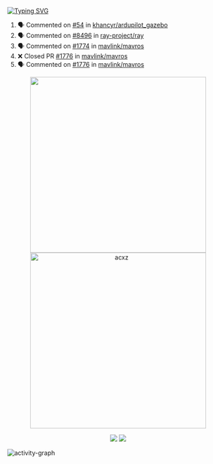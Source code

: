 [![Typing SVG](https://readme-typing-svg.herokuapp.com?size=16&color=AFFFA3&multiline=true&height=75&lines=contributing+to+robotics%2Faerospace%2Fml%2Fgpu+software;packaging+it+for+archlinux;ricer)](https://git.io/typing-svg)

<!--START_SECTION:activity-->
1. 🗣 Commented on [#54](https://github.com/khancyr/ardupilot_gazebo/issues/54) in [khancyr/ardupilot_gazebo](https://github.com/khancyr/ardupilot_gazebo)
2. 🗣 Commented on [#8496](https://github.com/ray-project/ray/issues/8496) in [ray-project/ray](https://github.com/ray-project/ray)
3. 🗣 Commented on [#1774](https://github.com/mavlink/mavros/issues/1774) in [mavlink/mavros](https://github.com/mavlink/mavros)
4. ❌ Closed PR [#1776](https://github.com/mavlink/mavros/pull/1776) in [mavlink/mavros](https://github.com/mavlink/mavros)
5. 🗣 Commented on [#1776](https://github.com/mavlink/mavros/issues/1776) in [mavlink/mavros](https://github.com/mavlink/mavros)
<!--END_SECTION:activity-->

<p align="center">
  <img width="400em" src=https://github-readme-stats.vercel.app/api?username=acxz&include_all_commits=true&show_icons=true />
  <img width="400em" src="https://github-readme-streak-stats.herokuapp.com/?user=acxz&" alt="acxz" />
</p>

<p align="center">
  <img src=https://github-readme-stats.vercel.app/api/top-langs/?username=acxz&layout=compact />
  <img src=https://github-profile-trophy.vercel.app/?username=acxz&row=2&column=4 />
</p>

![activity-graph](https://activity-graph.herokuapp.com/graph?username=acxz&theme=aqua)
